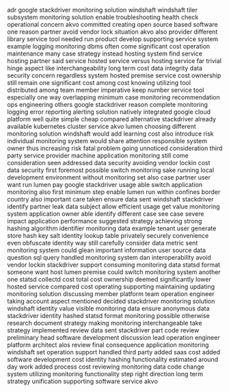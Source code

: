 adr google stackdriver monitoring solution windshaft windshaft tiler subsystem monitoring solution enable troubleshooting health check operational concern akvo committed creating open source based software one reason partner avoid vendor lock situation akvo also provider different library service tool needed run product develop supporting service system example logging monitoring dbms often come significant cost operation maintenance many case strategy instead hosting system find service hosting partner said service hosted service versus hosting service far trivial hinge aspect like interchangeability long term cost data integrity data security concern regardless system hosted premise service cost ownership still remain one significant cost among cost knowing utilizing tool distributed among team member imperative keep number service tool especially one way overlapping minimum case monitoring recommendation ops engineering others google stackdriver reason complete monitoring logging error reporting alerting solution natively integrated google cloud platform well quite simple cheap compared alternative stackdriver already available kubernetes cluster service akvo lumen choosing different monitoring solution windshaft would add learning cost also introduce risk individual monitoring system would share attention responsible system owner thus increasing risk fatal problem going unnoticed consideration third party service provider machine application monitoring still come consideration seen addressed data security avoiding vendor lockin cost data security first foremost possible switch monitoring sake running local development environment without monitoring set also case partner user want run lumen pay google stackdriver usage able switch application monitoring also first minimum step enable lumen run within confines border country also important care taken ensure data sent windshaft stackdriver identify partner leak data subject allow efficient usage get value monitoring system application owner able identify different case see case severe impact application performance suggested strategy achieving strong hashing algorithm identifier monitoring data example tenant user generate store hash key salt identity lookup table privately securely convenience even obfuscate identity way still carefully consider data metric sent monitoring system could glean important information user source data question sql query handled monitoring system dan interoperability avoid vendor lockin stackdriver support consuming monitoring data statsd format someone want host lumen premise could switch monitoring system another one statsd collectd cost total cost ownership deemed significantly lower hosted service compared cost operating supporting maintaining updating monitoring solution discussing member platform team operation engineer taking account aspect mentioned decided stackdriver monitoring solution windshaft identity value visible monitoring data ensure anonymous data stackdriver identity hashed statsd format monitoring possible otherwise research document strategy making monitoring interchangeable take strategy implemented review data sent stackdriver part code review preliminary head software development discussion lead operation engineer platform architect alos review final consequence application monitoring windshaft set operation support handled third party added saas cost added software development cost identity hashing functionality estimated around day work added process cost reviewing monitoring data code change system utilizing monitoring functionality step right direction long term strategy unification supporting software service akvo
